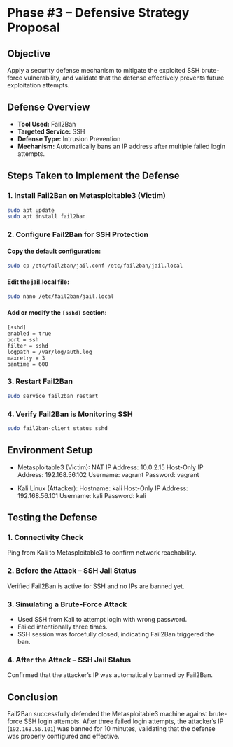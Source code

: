 # Phase #3 – Defensive Strategy Proposal

## Objective

Apply a security defense mechanism to mitigate the exploited SSH brute-force vulnerability, and validate that the defense effectively prevents future exploitation attempts.

## Defense Overview

- **Tool Used:** Fail2Ban
- **Targeted Service:** SSH
- **Defense Type:** Intrusion Prevention
- **Mechanism:** Automatically bans an IP address after multiple failed login attempts.

## Steps Taken to Implement the Defense

### 1. Install Fail2Ban on Metasploitable3 (Victim)

```bash
sudo apt update
sudo apt install fail2ban
```

### 2. Configure Fail2Ban for SSH Protection

#### Copy the default configuration:

```bash
sudo cp /etc/fail2ban/jail.conf /etc/fail2ban/jail.local
```

#### Edit the jail.local file:

```bash
sudo nano /etc/fail2ban/jail.local
```

#### Add or modify the `[sshd]` section:

```
[sshd]
enabled = true
port = ssh
filter = sshd
logpath = /var/log/auth.log
maxretry = 3
bantime = 600
```

### 3. Restart Fail2Ban

```bash
sudo service fail2ban restart
```

### 4. Verify Fail2Ban is Monitoring SSH

```bash
sudo fail2ban-client status sshd
```

## Environment Setup

- Metasploitable3 (Victim):
  NAT IP Address: 10.0.2.15
  Host-Only IP Address: 192.168.56.102
  Username: vagrant
  Password: vagrant

- Kali Linux (Attacker):
  Hostname: kali
  Host-Only IP Address: 192.168.56.101
  Username: kali
  Password: kali

## Testing the Defense

### 1. Connectivity Check

Ping from Kali to Metasploitable3 to confirm network reachability.

[](image.png)

### 2. Before the Attack – SSH Jail Status

Verified Fail2Ban is active for SSH and no IPs are banned yet.

[](image-1.png)

### 3. Simulating a Brute-Force Attack

- Used SSH from Kali to attempt login with wrong password.
- Failed intentionally three times.
- SSH session was forcefully closed, indicating Fail2Ban triggered the ban.

[](image-2.png)

### 4. After the Attack – SSH Jail Status

Confirmed that the attacker’s IP was automatically banned by Fail2Ban.

[](image-3.png)

## Conclusion

Fail2Ban successfully defended the Metasploitable3 machine against brute-force SSH login attempts. After three failed login attempts, the attacker’s IP (`192.168.56.101`) was banned for 10 minutes, validating that the defense was properly configured and effective.
